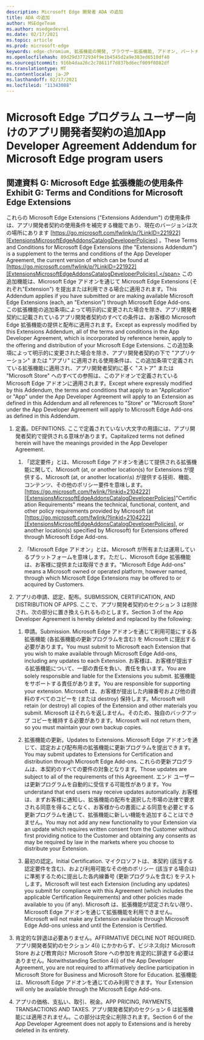 ```yaml
---
description: Microsoft Edge 開発者 ADA の追加
title: ADA の追加
author: MSEdgeTeam
ms.author: msedgedevrel
ms.date: 02/17/2021
ms.topic: article
ms.prod: microsoft-edge
keywords: edge-chromium, 拡張機能の開発, ブラウザー拡張機能, アドオン, パートナー センター, 開発者
ms.openlocfilehash: 89d29d3772934f9e1b4545d2a9e383ed6510df40
ms.sourcegitcommit: 916b4daa26c2c78611f7d837bd6ecf009f0082df
ms.translationtype: MT
ms.contentlocale: ja-JP
ms.lasthandoff: 02/17/2021
ms.locfileid: "11343088"
---
```

# <span data-ttu-id="74aad-104">Microsoft Edge プログラム ユーザー向けのアプリ開発者契約の追加</span><span class="sxs-lookup"><span data-stu-id="74aad-104">App Developer Agreement Addendum for Microsoft Edge program users</span></span>  

## <span data-ttu-id="74aad-105">関連資料 G: Microsoft Edge 拡張機能の使用条件</span><span class="sxs-lookup"><span data-stu-id="74aad-105">Exhibit G: Terms and Conditions for Microsoft Edge Extensions</span></span>  

<span data-ttu-id="74aad-106">これらの Microsoft Edge Extensions \("Extensions Addendum"\) の使用条件は、アプリ開発者契約の使用条件を補完する機能であり、現在のバージョンは次の場所にあります [https://go.microsoft.com/fwlink/p/?LinkID=221922][ExtensionsMicrosoftEdgeAddonsCatalogDeveloperPolicies] 。</span><span class="sxs-lookup"><span data-stu-id="74aad-106">These Terms and Conditions for Microsoft Edge Extensions \(the "Extensions Addendum"\) is a supplement to the terms and conditions of the App Developer Agreement, the current version of which can be found at [https://go.microsoft.com/fwlink/p/?LinkID=221922][ExtensionsMicrosoftEdgeAddonsCatalogDeveloperPolicies].</span></span>  <span data-ttu-id="74aad-107">この追加機能は、Microsoft Edge アドオンを通じて Microsoft Edge Extensions \(それぞれ"Extension"\) を提出または利用できる場合に適用されます。</span><span class="sxs-lookup"><span data-stu-id="74aad-107">This Addendum applies if you have submitted or are making available Microsoft Edge Extensions \(each, an "Extension"\) through Microsoft Edge Add-ons.</span></span>  <span data-ttu-id="74aad-108">この拡張機能の追加条項によって明示的に変更された場合を除き、アプリ開発者契約に記載されているアプリ開発者契約のすべての条件は、お客様の Microsoft Edge 拡張機能の提供と配布に適用されます。</span><span class="sxs-lookup"><span data-stu-id="74aad-108">Except as expressly modified by this Extensions Addendum, all of the terms and conditions in the App Developer Agreement, which is incorporated by reference herein, apply to the offering and distribution of your Microsoft Edge Extensions.</span></span>  <span data-ttu-id="74aad-109">この追加条項によって明示的に変更された場合を除き、アプリ開発者契約の下で "アプリケーション" または "アプリ" に適用される使用条件は、この追加条項で定義されている拡張機能に適用され、アプリ開発者契約に基く "ストア" または "Microsoft Store" へのすべての参照は、このアドオンで定義されている Microsoft Edge アドオンに適用されます。</span><span class="sxs-lookup"><span data-stu-id="74aad-109">Except where expressly modified by this Addendum, the terms and conditions that apply to an "Application" or "App" under the App Developer Agreement will apply to an Extension as defined in this Addendum and all references to "Store" or "Microsoft Store" under the App Developer Agreement will apply to Microsoft Edge Add-ons as defined in this Addendum.</span></span>  

1.  <span data-ttu-id="74aad-110">定義。</span><span class="sxs-lookup"><span data-stu-id="74aad-110">DEFINITIONS.</span></span>  <span data-ttu-id="74aad-111">ここで定義されていない大文字の用語には、アプリ開発者契約で提供される意味があります。</span><span class="sxs-lookup"><span data-stu-id="74aad-111">Capitalized terms not defined herein will have the meanings provided in the App Developer Agreement.</span></span>  

    1.  <span data-ttu-id="74aad-112">「認定要件」とは、Microsoft Edge アドオンを通じて提供される拡張機能に関して、Microsoft \(at, or another location\(s\) for Extensions が提供する、Microsoft \(at, or another location\s\) が提供する技術、機能、コンテンツ、その他のポリシー要件を意味します。 [https://go.microsoft.com/fwlink/?linkid=2104222][ExtensionsMicrosoftEdgeAddonsCatalogDeveloperPolicies]</span><span class="sxs-lookup"><span data-stu-id="74aad-112">"Certification Requirements" means the technical, functional, content, and other policy requirements provided by Microsoft \(at [https://go.microsoft.com/fwlink/?linkid=2104222][ExtensionsMicrosoftEdgeAddonsCatalogDeveloperPolicies], or another location\(s\) specified by Microsoft\) for Extensions offered through Microsoft Edge Add-ons.</span></span>  

    1.  <span data-ttu-id="74aad-113">「Microsoft Edge アドオン」とは、Microsoft が所有または運用しているプラットフォームを意味します。ただし、Microsoft Edge 拡張機能は、お客様に提供または取得できます。</span><span class="sxs-lookup"><span data-stu-id="74aad-113">"Microsoft Edge Add-ons" means a Microsoft owned or operated platform, however named, through which Microsoft Edge Extensions may be offered to or acquired by Customers.</span></span>

1.  <span data-ttu-id="74aad-114">アプリの申請、認定、配布。</span><span class="sxs-lookup"><span data-stu-id="74aad-114">SUBMISSION, CERTIFICATION, AND DISTRIBUTION OF APPS.</span></span>  <span data-ttu-id="74aad-115">ここで、アプリ開発者契約のセクション 3 は削除され、次の部分に置き換えられるものとします。</span><span class="sxs-lookup"><span data-stu-id="74aad-115">Section 3 of the App Developer Agreement is hereby deleted and replaced by the following:</span></span>  

    1.  <span data-ttu-id="74aad-116">申請。</span><span class="sxs-lookup"><span data-stu-id="74aad-116">Submission.</span></span>  <span data-ttu-id="74aad-117">Microsoft Edge アドオンを通じて利用可能にする各拡張機能 (各拡張機能の更新プログラムを含む) を Microsoft に提出する必要があります。</span><span class="sxs-lookup"><span data-stu-id="74aad-117">You must submit to Microsoft each Extension that you wish to make available through Microsoft Edge Add-ons, including any updates to each Extension.</span></span>  <span data-ttu-id="74aad-118">お客様は、お客様が提出する拡張機能について、一部の責任を負い、責任を負います。</span><span class="sxs-lookup"><span data-stu-id="74aad-118">You are solely responsible and liable for the Extensions you submit.</span></span>  <span data-ttu-id="74aad-119">拡張機能をサポートする責任があります。</span><span class="sxs-lookup"><span data-stu-id="74aad-119">You are responsible for supporting your extension.</span></span>  <span data-ttu-id="74aad-120">Microsoft は、お客様が提出した内線番号および他の資料のすべてのコピーを \(または destroy\) 保持します。</span><span class="sxs-lookup"><span data-stu-id="74aad-120">Microsoft will retain \(or destroy\) all copies of the Extension and other materials you submit.</span></span>  <span data-ttu-id="74aad-121">Microsoft はそれらを返しません。そのため、独自のバックアップ コピーを維持する必要があります。</span><span class="sxs-lookup"><span data-stu-id="74aad-121">Microsoft will not return them, so you must maintain your own backup copies.</span></span>  

    1.  <span data-ttu-id="74aad-122">拡張機能の更新。</span><span class="sxs-lookup"><span data-stu-id="74aad-122">Updates to Extensions.</span></span>  <span data-ttu-id="74aad-123">Microsoft Edge アドオンを通じて、認定および配布用の拡張機能に更新プログラムを提出できます。</span><span class="sxs-lookup"><span data-stu-id="74aad-123">You may submit updates to Extensions for Certification and distribution through Microsoft Edge Add-ons.</span></span>  <span data-ttu-id="74aad-124">これらの更新プログラムは、本契約のすべての要件の対象となります。</span><span class="sxs-lookup"><span data-stu-id="74aad-124">Those updates are subject to all of the requirements of this Agreement.</span></span>  <span data-ttu-id="74aad-125">エンド ユーザーは更新プログラムを自動的に受信する可能性があります。</span><span class="sxs-lookup"><span data-stu-id="74aad-125">You understand that end users may receive updates automatically.</span></span>  <span data-ttu-id="74aad-126">お客様は、まずお客様に通知し、拡張機能の配布を選択した市場の法律で要求される同意を得ることなく、お客様からの書面による同意を必要とする更新プログラムを通じて、拡張機能に新しい機能を追加することはできません。</span><span class="sxs-lookup"><span data-stu-id="74aad-126">You may not add any new functionality to your Extension via an update which requires written consent from the Customer without first providing notice to the Customer and obtaining any consents as may be required by law in the markets where you choose to distribute your Extension.</span></span>  

    1.  <span data-ttu-id="74aad-127">最初の認定。</span><span class="sxs-lookup"><span data-stu-id="74aad-127">Initial Certification.</span></span>  <span data-ttu-id="74aad-128">マイクロソフトは、本契約 \(該当する認定要件を含む)、および利用可能なその他のポリシー (該当する場合は\) に準拠するために提出した各内線番号 \(更新プログラムを含む\) をテストします。</span><span class="sxs-lookup"><span data-stu-id="74aad-128">Microsoft will test each Extension \(including any updates\) you submit for compliance with this Agreement \(which includes the applicable Certification Requirements\) and other policies made available to you \(if any\).</span></span>  <span data-ttu-id="74aad-129">Microsoft は、拡張機能が認定されない限り、Microsoft Edge アドオンを通じて拡張機能を利用できません。</span><span class="sxs-lookup"><span data-stu-id="74aad-129">Microsoft will not make any Extension available through Microsoft Edge Add-ons unless and until the Extension is Certified.</span></span>  

1.  <span data-ttu-id="74aad-130">肯定的な辞退は必要ありません。</span><span class="sxs-lookup"><span data-stu-id="74aad-130">AFFIRMATIVE DECLINE NOT REQUIRED.</span></span>  <span data-ttu-id="74aad-131">アプリ開発者契約のセクション 4\(i\) にかかわらず、ビジネス向け Microsoft Store および教育向け Microsoft Store への参加を肯定的に辞退する必要はありません。</span><span class="sxs-lookup"><span data-stu-id="74aad-131">Notwithstanding Section 4\(i\) of the App Developer Agreement, you are not required to affirmatively decline participation in Microsoft Store for Business and Microsoft Store for Education.</span></span>  <span data-ttu-id="74aad-132">拡張機能は、Microsoft Edge アドオンを通じてのみ利用できます。</span><span class="sxs-lookup"><span data-stu-id="74aad-132">Your Extension will only be available through the Microsoft Edge Add-ons.</span></span>  

1.  <span data-ttu-id="74aad-133">アプリの価格、支払い、取引、税金。</span><span class="sxs-lookup"><span data-stu-id="74aad-133">APP PRICING, PAYMENTS, TRANSACTIONS AND TAXES.</span></span>  <span data-ttu-id="74aad-134">アプリ開発者契約のセクション 6 は拡張機能には適用されません。この部分は完全に削除されます。</span><span class="sxs-lookup"><span data-stu-id="74aad-134">Section 6 of the App Developer Agreement does not apply to Extensions and is hereby deleted in its entirety.</span></span>  

<!-- links -->  

[ExtensionsMicrosoftEdgeAddonsCatalogDeveloperPolicies]: ./developer-policies.md "Microsoft Edge アドオンは開発者ポリシーをストアに保存|Microsoft Docs"  
